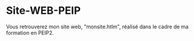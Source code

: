# Site-WEB-PEIP
Vous retrouverez mon site web, "monsite.htlm", réalisé dans le cadre de ma formation en PEIP2.

